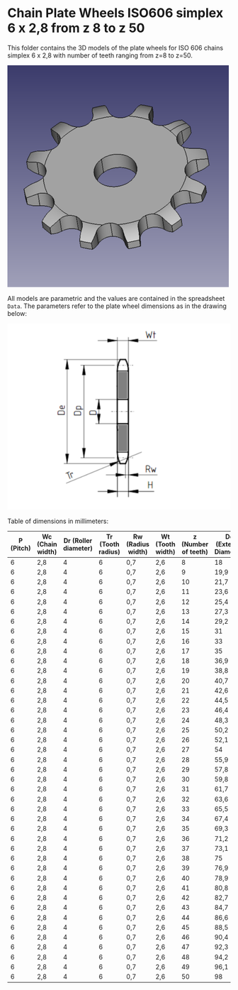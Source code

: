 # Chain Plate Wheels ISO606 simplex 6 x 2,8 from z 8 to z 50

This folder contains the 3D models of the plate wheels for ISO 606 chains simplex 6 x 2,8 with number of teeth ranging from z=8 to z=50.

![Image](screenshot.png "Plate Wheel Simplex")

All models are parametric and the values are contained in the spreadsheet `Data`.
The parameters refer to the plate wheel dimensions as in the drawing below:

![Drawing](drawing.png "Drawing")

Table of dimensions in millimeters:

P (Pitch)|Wc (Chain width)|Dr (Roller diameter)|Tr (Tooth radius)|Rw (Radius width)|Wt (Tooth width)|z (Number of teeth)|De (External Diameter)|Dp (Pitch diameter)|D (Hole diameter)|H (Total height)
---|---|---|---|---|---|---|---|---|---|---
6|2,8|4|6|0,7|2,6|8|18|15,67|5|2,6
6|2,8|4|6|0,7|2,6|9|19,9|17,54|5|2,6
6|2,8|4|6|0,7|2,6|10|21,7|19,42|6|2,6
6|2,8|4|6|0,7|2,6|11|23,6|21,3|6|2,6
6|2,8|4|6|0,7|2,6|12|25,4|23,18|6|2,6
6|2,8|4|6|0,7|2,6|13|27,3|25,05|8|2,6
6|2,8|4|6|0,7|2,6|14|29,2|26,96|8|2,6
6|2,8|4|6|0,7|2,6|15|31|28,86|8|2,6
6|2,8|4|6|0,7|2,6|16|33|30,76|8|2,6
6|2,8|4|6|0,7|2,6|17|35|32,65|8|2,6
6|2,8|4|6|0,7|2,6|18|36,9|34,55|8|2,6
6|2,8|4|6|0,7|2,6|19|38,8|36,44|8|2,6
6|2,8|4|6|0,7|2,6|20|40,7|38,34|8|2,6
6|2,8|4|6|0,7|2,6|21|42,6|40,25|8|2,6
6|2,8|4|6|0,7|2,6|22|44,5|42,16|8|2,6
6|2,8|4|6|0,7|2,6|23|46,4|44,06|8|2,6
6|2,8|4|6|0,7|2,6|24|48,3|45,96|8|2,6
6|2,8|4|6|0,7|2,6|25|50,2|47,87|8|2,6
6|2,8|4|6|0,7|2,6|26|52,1|49,76|8|2,6
6|2,8|4|6|0,7|2,6|27|54|51,67|8|2,6
6|2,8|4|6|0,7|2,6|28|55,9|53,58|8|2,6
6|2,8|4|6|0,7|2,6|29|57,8|55,5|8|2,6
6|2,8|4|6|0,7|2,6|30|59,8|57,42|8|2,6
6|2,8|4|6|0,7|2,6|31|61,7|59,31|8|2,6
6|2,8|4|6|0,7|2,6|32|63,6|61,21|8|2,6
6|2,8|4|6|0,7|2,6|33|65,5|63,11|8|2,6
6|2,8|4|6|0,7|2,6|34|67,4|65,02|8|2,6
6|2,8|4|6|0,7|2,6|35|69,3|66,93|8|2,6
6|2,8|4|6|0,7|2,6|36|71,2|68,84|8|2,6
6|2,8|4|6|0,7|2,6|37|73,1|70,75|8|2,6
6|2,8|4|6|0,7|2,6|38|75|72,66|8|2,6
6|2,8|4|6|0,7|2,6|39|76,9|74,57|8|2,6
6|2,8|4|6|0,7|2,6|40|78,9|76,47|8|2,6
6|2,8|4|6|0,7|2,6|41|80,8|78,38|10|2,6
6|2,8|4|6|0,7|2,6|42|82,7|80,28|10|2,6
6|2,8|4|6|0,7|2,6|43|84,7|82,19|10|2,6
6|2,8|4|6|0,7|2,6|44|86,6|84,1|10|2,6
6|2,8|4|6|0,7|2,6|45|88,5|86,01|10|2,6
6|2,8|4|6|0,7|2,6|46|90,4|87,92|10|2,6
6|2,8|4|6|0,7|2,6|47|92,3|89,93|10|2,6
6|2,8|4|6|0,7|2,6|48|94,2|91,74|10|2,6
6|2,8|4|6|0,7|2,6|49|96,1|93,64|10|2,6
6|2,8|4|6|0,7|2,6|50|98|95,55|10|2,6

